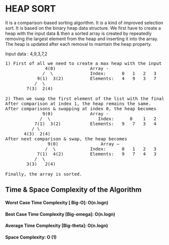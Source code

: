 # HEAP SORT

It is a comparison-based sorting algorithm. It is a kind of improved selection sort. It is based on the binary heap data structure. We first have to create a heap with the input data & then a sorted array is created by repeatedly removing the largest element from the heap and inserting it into the array. The heap is updated after each removal to maintain the heap property.

Input data : 4,9,3,7,2

<pre>
1) First of all we need to create a max heap with the input data.
               4(0)				Array -
              /  \				Index:      0	1	2	3	4
            9(1)  3(2)			Elements: 	4	9	3	7	2
           /  \
        7(3)  2(4)

2) Then we swap the first element of the list with the final element & decrease the range of list by 1. Now we shift the new first element to its appropriate index in the heap & keep doing this recursively till the range of the list is one element.
After comparison at index 1, the heap remains the same.
After comparisons & swapping at index 0, the heap becomes
              9(0)				Array -
             /  \				   Index:      0	1	2	3	4
           7(1)  3(2)			Elements: 	9	7	3	4	2
          / \
       4(3)  2(4)
After next comparison & swap, the heap becomes
                9(0)				Array –
               /  \				Index:      0	1	2	3	4
            7(1)  4(2)			Elements: 	9	7	4	3	2
           /  \
        3(3)   2(4)

Finally, the array is sorted.
</pre>

## Time & Space Complexity of the Algorithm

#### Worst Case Time Complexity [ Big-O]: O(n.logn)

#### Best Case Time Complexity [Big-omega]: O(n.logn)

#### Average Time Complexity [Big-theta]: O(n.logn)

#### Space Complexity: O (1)
